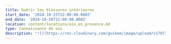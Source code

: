 ```yaml
---
title: Guérir les blessures intérieures
start_date: '2024-10-25T22:00:00.000Z'
end_date: '2024-10-26T22:00:00.000Z'
location: content/locations/aix_en_provence.md
type: Connaissance de soi
description: "![](https://res.cloudinary.com/guikem/image/upload/v1707302396/421950889_10231839159218277_7440676775335410214_n_puthmh.jpg)\n\nLes 5 blessures de l’âme, de Lise Bourbeau sont aujourd'hui devenues une grille de lecture psychologique indispensable pour la connaissance de soi et je suis heureux de vous proposer un stage complet sur ce thème.\n\nEn effet, bon nombre de nos souffrances intérieures ainsi que des blocages que nous rencontrons dans nos vies proviennent de nos blessures psychologiques - ou blessures de l’âme. **Ces blessures sont le rejet, l’abandon, la trahison, l’humiliation et l’injustice.**\n\nD’abord développé par le psychiatre John Pierrakos, puis diffusé par **Lise Bourbeau** dans les années 2000, le concept des «\_5 blessures\_» s’est imposé de par sa clarté et son efficacité comme une grille de lecture psychologique indispensable pour faire un travail sur soi en profondeur.\n\nÉtant formé à cette approche, je propose **un weekend unique qui vous permettra de devenir familier avec les 5 blessures, de comprendre d’où elles viennent et comment les guérir.**\n\nLors de ce stage:\n\n\\- nous étudierons en profondeur les 5 blessures de façon à pouvoir **facilement les repérer chez nous-même et chez les autres**\n\n\\- nous découvrirons les \\*\\*masques \\*\\*et les comportements bloquants en lien avec ces blessures\n\n\\- nous identifierons les peurs, les manques affectifs, les émotions spécifiques et les défis derrière chaque blessures\n\n\\- nous ferons le **lien entre nos blessures et nos blocages émotionnels**\n\n\\- nous verrons **le lien qu’il y a entre nos blessures et celles de** **nos parents** et verrons précisément les **étapes permettant la guérison**\n\nNous pratiquerons aussi la \\*\\*méditation \\*\\*et ferons plusieurs \\*\\*exercices \\*\\*permettant de faire un travail concret sur nous-même.\n\nNB\_: Il n’est pas indispensable mais tout de même conseillé de lire *Les 5 blessures qui nous empêchent d’être nous-même* de Lise Bourbeau avant le stage.\n\n\\*\\*Tarif \\*\\*: 180€                           \n\nTarif réduit (demandez si besoin) : 140€\n\n**Lieu**: Les 3 Chênes - 860 chemin des Frères Gris - 13080 Luynes - Aix-en-Provence\n\n**Inscription par email**: [frederic.chastelas@gmail.com](mailto:frederic.chastelas@gmail.com)\n\nNB: Repas et logement ne sont pas organisés. Possibilité de pique-nique sur place à midi.\n\n![](https://res.cloudinary.com/guikem/image/upload/v1690469142/IMG-20230724-WA0016_gba2km.jpg)\n\n**Témoignages**:\n\n\" Ce stage a été une révélation qui me permet aujourd'hui d'avoir une relation plus sereine avec mon conjoint et mes enfants. J'y ai trouvé de nouvelles clés de lecture pour mieux comprendre mes comportements et ceux de mon entourage. Le cadre, la bienveillance, la pertinence des propos ont fait de ce weekend une véritable expérience d'introspection et de compréhension de soi qui révolutionne mon quotidien.\" Magali\n\n\"C'est un stage extrêmement complet où l'on aborde les blessures en profondeur, ce qui permet lors de notre retour au quotidien de les observer facilement,\_de comprendre notre fonctionnement et nos actions , et d'apprendre à mieux se connaître. Ce stage aura été un vrai déclic pour moi.\" Sophie\n"
---
```



